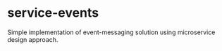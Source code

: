 # service-events
Simple implementation of event-messaging solution using microservice design approach.
